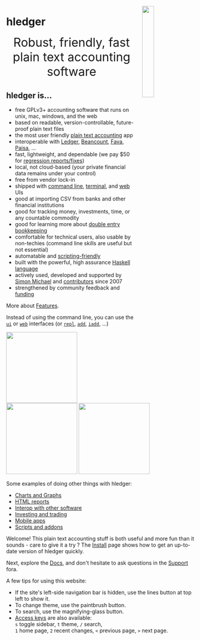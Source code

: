 <!-- <img id="coins" src="images/coins2-248.png" style="width:120px; margin:2em 1em; float:left;" /> -->
<!-- <img id="coins" src="images/coins2-248.png" style="width:120px; margin:2em 1em; float:right;" /> -->
<link rel="stylesheet" href="https://fonts.googleapis.com/css2?family=Gabarito">
<style>
.content h1 { 
  font-family: Gabarito;
  font-size: 6em;
  white-space:normal;
  text-align:center;
  margin: 0.5em 0 0;
  display:block;
}
.responsive-image {
  width: 25%;
  margin: 1em 1em;
  float: right;
}
@media (max-width: 500px) {  /* typical breakpoint for tablets/phones */
  .content h1 { font-size:20vw; }  /* fit "hledger" within a small screen */
  .responsive-image {  /* put the image on its own line */
      float: none;
      display: block;
      width: 50%;
      margin: 1em auto;
  }
}
</style>


<img id="coins" class="responsive-image" src="images/coins2-248.png" />
<div id="heading">

# hledger

<div id="tagline" style="margin-bottom:1em;">
Robust, friendly, fast<br> plain text accounting software
</div>

</div>

<div id="quote" class="quote">
  <noscript>
    <span class="quote-text"></span>
    <span class="quote-author"></span>
  </noscript>
  <span id="quote-text"   class="quote-text"></span>
  <span id="quote-author" class="quote-author"></span>
</div>

## hledger is...

- free GPLv3+ accounting software that runs on unix, mac, windows, and the web
- based on readable, version-controllable, future-proof plain text files
- the most user friendly [plain text accounting](https://plaintextaccounting.org) app
- interoperable with [Ledger](ledger.md), [Beancount](beancount.md), [Fava](https://beancount.github.io/fava/), [Paisa](https://paisa.fyi), ...
- fast, lightweight, and dependable (we pay $50 for [regression reports/fixes](REGRESSIONS.md))
- local, not cloud-based (your private financial data remains under your control)
- free from vendor lock-in
- shipped with [command line](basics.md), [terminal](ui.md), and [web](web.md) UIs <!--, [JSON](hledger-web.md#json-api) and [Haskell](https://hackage.haskell.org/package/hledger-lib) -->
- good at importing CSV from banks and other financial institutions
- good for tracking money, investments, time, or any countable commodity
- good for learning  more about [double entry bookkeeping](accounting.md)
- comfortable for technical users, also usable by non-techies
  (command line skills are useful but not essential)
- automatable and [scripting-friendly](scripting.md)
- built with the powerful, high assurance [Haskell language](https://www.haskell.org/)
- actively used, developed and supported by [Simon Michael](https://joyful.com) and [contributors](CREDITS.md) since 2007
- strengthened by community feedback and [funding](sponsor.md)
<!--
  [command lines](https://tutorial.djangogirls.org/en/intro_to_command_line/), 
  [text editors](https://www.codementor.io/@kmcgillivray/introduction-to-text-editors-and-the-command-line-j0upqatas) and 
  [version control](https://betterexplained.com/articles/a-visual-guide-to-version-control/) 
-->

More about [Features](features.md).

Instead of using the command line, you can use the [`ui`](ui.md) or [`web`](web.md) interfaces
(or [`repl`](hledger.md#repl), [`add`](hledger.md#add), [`iadd`](scripts.md#iadd), ...)

<a href="/images/cli-green-bs-reg.png" class="highslide" onclick="return hs.expand(this, { captionText:'The hledger command line interface.' })"><img src="images/cli-green-bs-reg.png" height="190"></a>
<a href="/images/home-ui-3.png"        class="highslide" onclick="return hs.expand(this, { captionText:'The hledger-ui text user interface.' })"><img src="images/home-ui-3.png"        height="190"></a>
<a href="/images/web-bcexample.png"    class="highslide" onclick="return hs.expand(this, { captionText:'The hledger-web web user interface.' })"><img src="images/web-bcexample.png"    height="190"></a>

Some examples of doing other things with hledger:

- [Charts and Graphs](charts.md)
- [HTML reports](report-examples.md#income-statement-2012-01-012014-10-11)
- [Interop with other software](cookbook.md#other-software)
- [Investing and trading](cookbook#investing-and-trading)
- [Mobile apps](mobile.md)
- [Scripts and addons](scripts.md)
  <!-- and [Scripting](scripting.md) -->

Welcome!
This plain text accounting stuff is both useful and more fun than it sounds - care to give it a try ?
The [Install](install.md) page shows how to get an up-to-date version of hledger quickly.

Next, explore the [Docs](doc.md),
and don't hesitate to ask questions in the [Support](support.md) fora.


A few tips for using this website:

- If the site's left-side navigation bar is hidden, use the lines button at top left to show it.
- To change theme, use the paintbrush button.
- To search, use the magnifying-glass button.
- [Access keys](https://en.wikipedia.org/wiki/Access_key#Access_in_different_browsers) are also available:\
  `s` toggle sidebar, `t` theme, `/` search,\
  `1` home page, `2` recent changes, `<` previous page, `>` next page.


<style>

#grabber {
  text-align:center;
  padding:1em 1em 0 1em;
/*  border:2px solid limegreen; */
  border-radius:8px; 
  margin:1em;
}
#grabber .heading {
  /*font-style: italic; */
  font-size:x-large;
  font-weight:bold;
}

/* 
.content h2 { 
  text-align:center;
  font-size: 2em;
  margin-top:2em; 
}
*/

#tagline {
  font-size:xx-large;
  text-align:center;
  margin:0 0 0.5em;
}

div.quote {
  width: 80%;
  margin: auto;
  text-align:center;
  font-style:italic;
  font-size:90%;
}
.quote-text {}
.quote-author { white-space:nowrap; }

#leadingword {
  font-weight:bold;
  font-style:italic;
  font-size:x-large;
}

#screenshots td {
  border: 0 !important;
  padding: 0 2em 0 0;
}

code::first-line {
  font-weight:bold;
}
</style>


<script>
/* 
Quotes in markdown format. Each is one paragraph, ideally followed by --AUTHORNAME.
They are ordered roughly oldest first, though sometimes multiple quotes by the same author are grouped.
*/
const quotesmd = `

The primary reason Ledger was created was because it maintains the
double-entry accounting equation for you: all accounts must
balance. GUI tools never did this aggressively enough, all of them
having some kind of feature like "check accounts" that would end up
finding unaccountable pennies here or there. --John Wiegley

And thanks for the amazing tool. Migrating to hledger has been one of the most satisfying bits of digital homesteading I’ve done.

Overall very happy with hledger so far btw!

I learned one thing: if %FIELDNAME REGEX matches against FIELDNAME
in the CSV. I didn't know that! I always match against the whole line
and am annoyed if the order of columns makes this weird

I'm really happy how my hledger edit addon helps me quickly reconcile
transactions. After CSV-importing from all different sources (phone
notes, bank websites, etc.), I pile up the ridiculous amount of
invoices and receipts next to me, grab one after the other and execute
hledger edit amt:35.11 or hledger edit Checking desc:ALDI for example
to find and edit the transaction in my $EDITOR, no matter where that
txn was located originally.  The other way round (going through the
journal, then finding the physical invoice/receipt) turned out to be
much slower.

I spent some time trying to set up hledger so that I’d actually use
it.  With multiple accounts it really got tedious but I loved the
actual double entry accounting and level of detail.  My wife was blown
away by the year end summary I made with it. You can see early how
much went to taxes, fica etc etc.

Great software btw, I appreciate your work! Been poking around with
PTA and hledger since I was laid off, and it's been incredible for
managing/extending my runway 😁 I was a Mint/Personal Capital power
user before, but this takes it to the next level. Got a new job and
I've already forecasted out the whole next year, very handy and
something I could never do before

once again, I was deeply impressed by how *useful* hledger is, and how thoughtful it is.

It's the basis of my entire personal finance system.

I’ve been researching the history of double entry bookkeeping
alongside learning the basics of accounting (which is how all this started)
and I think hledger and the whole universe of plain text accounting software is super cool.
Just a lovely evolution of the method. Thanks for making it so welcoming and accessible.

I switched, blissfully, away from Quicken/Quickbook/Xero/all that heavy crap
to very simple and elegant textfile-based accounting (ledger/hledger)
and it's been the best and most flexible accounting experience I've ever had.
I finally feel completely in control of my companies' books.

I’ve been using hledger for a few years. ... Every service lets you download historical data as CSV,
which can be imported by hledger and turned into journal files and then into visual reports. ...
It’s a bespoke setup and super nerdy and is a bit of a pain, but it’s literally the only solution that works for us.

The main thing that made me switch to hledger was the ease of autogenerating transactions into a plain-text format. ...
GNUCash made recurring transactions easy but made it a lot harder to generate split transactions according to fixed splits that I regularly engage with my friends/family in.
With hledger I have a system of taking CSVs, classifying transactions using a stack of Python scripts and using them to generate hledger importable files. 
I go by hand and annotate transactions that my scripts couldn't classify/split, and then I import it into my main hledger file. 
I store all my inputs and intermediate imports in a git repository along with my main ledger file for auditability and to look at annotations. 
The ease of automation just can't be beat with PTA but it's definitely harder to use if you don't have a preference for TUI work.
Ease of writing importers was a huge driving factor when I switched to hledger from GNUCash.

Plain-text accounting is great. I choose hledger for the accounts of a small side business that doesn't warrant hiring an accountant.

hledger is so awesome. I just had to do my entire accounting for the last 1½yrs (because I'm a lazy slob) and thanks to hledger's rule files, it took just one evening.

each time I get the TWIH ping I get reminded to use hledger again :D But it only shows me how bad I am at managing my money 🙈😬😅

I love hledger and have a few scripts to convert downloaded CSVs from various institutions into the appropriate format and dedupe any overlap if necessary. Once a month I download a bunch of statements, run a script and have all of the data available to me.

Whoa this is amazing. And really easy!

With version control and deterministic reports, you can be late, slow, make mistakes, but still keep moving incrementally towards accuracy and clarity.

hledger has a decent front-end web UI, it runs as a local server on your machine by default.  The filter and searching on this view is quite good, and visualization is decent.

I’m not encountering hledger bugs. It’s just one of the most solid things I’ve ever used. --Aankhen

too.. many.. bugs.. --sm

If you know how to get your transactions downloaded from your bank and don't ever want to leave the command line, hledger is great for you -- I've been using hledger since 2019 and love every minute of it.

Work smoothly and steadily. Don't rush.

I just discovered hledger about a month ago after being fed up with YNAB's costs and issues. I love hledger. It's amazing. Thank you for all your hard work! --megagram

Use physical order to create mental order.

Thank you for writing hledger (and -ui and -web), it's wonderful work. --Michael Iles

The other nice part of hledger is the web UI (hledger-web), which is handy for checking out your transactions. --peterhajas

Quite happy with my switch from GnuCash to hledger: already automated importing the (broken) CSV my bank provides, and getting an overview of average monthly expenses is a one-liner. --rigrig

I've been using hledger for two years now, and I don't use any exported data from my banks. Here's my workflow:
Everytime I make a transaction, I put a note on my phone. The note is a simplified version of hledger file format. ...
each block is started with the date, and each line corresponds to a journal entry. 
In each entry, the first item is the dollar amount, the 2nd item is the credited account, the 3rd item is the debited account, and the rest will be taken as the entry description.
Every week end, I will parse this note with a Python script that I wrote, and put the output in the actual journal file. 
The shorthand account names in the note will be converted into actual account name (e.g. 'bank1' to 'assets:bank:bank1'), based on a dictionary file.
I'd then proceed to manually check that all ending balances in hledger match with the actual amount in the real world. (It's pretty satisfying to see the numbers match.)
After I've finished processing the note from my phone, that note will be archvied and I will start with a new note.
--abfar

In summary for me: hledger has better csv importing system and ledger has support for lots. I use both. --faustlast

I started setting up hledger this year and I’m with you for a small business it is absolutely great.
Some notes:
- The initial setup of the books is pretty time consuming especially if you have a lot of accounts. I recommend starting your most important accounts and adding as you go along.
- Mass changing categories is just a search and replace so I have been getting pretty fine grained with the categories as I go along.
- Being a small business the separation from business and personal is needed from a legal standpoint, but from a practical standpoint I live off an owner’s draw and a put cash into the LLC when investing in its growth. Having hledger have all my accounts, personal and business and being able to filter out appropriate reports has been great for seeing things like is the business a money pit or am I actually growing wealth over time.
- I combine hledger csv output with Jupyter to generate the specific reports and charts I need. I.e business specific versus combined for taxes. This filtering also has me thinking of other ideas like figuring out which credit cards to apply for based on my expenses.
Overall more fine tuned than what I have been able to achieve with Quickbooks over 8 years.
--abhiyerra

journal's greenyellow really makes it pop and I think it will make us rich! --sm

My favorite part of the (extensive) Haskell API is Hledger.Cli.Script. It re-exports all the most commonly used functions and data types, meaning you're just one import away from everything you need to get started. --wbadart

I generally despise having to do double entry bookkeeping in the first place, but when I do (in some situations you have to), I use ledger (or hledger). Way less painful than QuickBooks if you're also a programmer or adjacent. --dmoy

The reason I have hledger installed is for check ordereddates. --lvass

hledger can validate date order, that seems to eliminate copy-paste-fail-to-update-date for me. --yencabulator

A key advantage of hledger, and why I migrated from ledger, is that hledger internally orders transactions chronologically, whereas ledger inexplicably orders them in the order they appear in the file, irrespective of the date attached to them.--chromatin

I use hledger and I love it. It has a learning curve (especially if you're new to double entry accounting) but it's rewarding.

Having hledger have all my accounts, personal and business and being able to filter out appropriate reports has been great for seeing things like is the business a money pit or am I actually growing wealth over time. --abhiyerra

There are few things better than doing my taxes every year and being able to confirm every number on every form with simple #hledger queries (which lets me double check both my records and the forms themselves). --Michael Rees

I've been using hledger ... has more features like balance sheet,
income statement generation with a plain text file for the last 3 years
and it's been working out great. --rwbt

Been using ledger and hledger for about four years, love them dearly.
I find ledger + Emacs ledger-mode the most convenient for daily use.
hledger has a somewhat nicer way of formatting reports on the CLI,
making it useful for creating ad-hoc reports and digging into your data. --compns8-ng

Thank you for this remarkably beautiful and useful tool. --yse

Trust me, if you need to run some complicated analysis, (h)ledger has your back and you can find how to do it in the docs. --lvass

It's been a while since I've been in this room, but I've been using hledger all the while. It continues to be incredible. --daveakre

Just start with hledger-ui and like the article said: mess it up a bunch and keep fixing it or starting over. Pick one particular "zone" of finances (eg: monthly bills) and track only that part of it for a while. You'll figure it out! --ramses0

I use hledger for my solo-company. It is really great, and very easy to understand what is going on. Highly recommend. --koeng

Switched to beancount ... I really didn’t lose any of my reporting flows that I had with (h)ledger... I just made scripts that convert the beancount journal on the fly, run whatever I was used to with hledger, and then delete the temporary file.

After coming from hledger, I did try firefly, but, stuck with hledger due to how amazingly powerful it is with nothing but a text input.

A little daily-ish data-entry-and-reconciling ritual, with a pleasant tool setup, can be quite satisfying! I actually look forward to it. (That right there is part of my PTA success story. I used to suffer a lot of stress around all things finance.)

Thank you for creating such an awesome tool. I absolutely love hledger. I've been using it for more than a year, and I've become more responsible with my finances as a result. Before I started using hledger, I knew nothing about accounting. In fact, I was oblivious of my personal finances. Now, I've not only started keeping track of my finances, but I've also started investing and keeping a budget. --aaditmshah

Ledger and Hledger are some of my favourite tools.

I've switched all my accounting over to hledger (a Haskell-based and slightly more feature-filled version of the original) and I'm SUPER happy with it so far.

I switched away from Quickbooks, years ago, to plain text accounting. Couldn't be happier. I can do everything better using hledger/ledger, git, vim and make.

My primary consumption method is hledger-ui, a nice curses-based UI. It's got a watch mode so will update in real-time as you make edits to the source database, which is nice.

I liked that hledger had a few reports that ledger didn't have, like real balance sheets and income statements. Both integrate well with emacs, but their journal files differ in slightly incompatible ways, so they're not drop-in replacements. Both are very fast.

It just keeps getting better --glguy

Every time I think hledger is missing something I always find either the exact feature I was looking for or two things that coupled together accomplish what I need it to do. --vm

Now I use hledger, which has been fantastic. I back up the file to a shared drive that's sync'ed to my phone, so every time I get a message from the bank or pay with cash, I can immediately note it down (this would have been much less workable before I found the "cone" app) and track my spending across dozens of accounts.

+1 for plain text accounting. I'm using hledger to track my finances. I do use the web UI to submit information but I edit the plain text store extensively.

I have it running on my laptop at all times (a window in my tmux config displays various reports on my accounts like current balance, uncleared balance, uncleared transactions, etc.). I find it helps me to be mindful of my money if it's only a couple keypresses away.

It's hugely valuable to have all of your financial data in one, human-readable place. Not only to you, but to whomever might be executing your will ;)

I just moved my whole financial life over to hledger and oh my goodness I’m so much happier (I dumped both QuickBooks and Quicken, which I’d been using previously).

It is very satisfying to get a report of my last 10 years swiftly over the weekend. Thanks for the software :) -- droidoneone

I took the plunge into PTA with hledger to draft my company's books in 2023 and to escape the torture of QuickBooks in a multiple-currency world. I am pleased to report that I have succeeded in completing my fiscal year 2023 recordkeeping and my accountants have not fired me. Moreover, I feel like I will actually have a head-start on 2024 and will be able to do gasp tax planning, rather than feeling like I'm always playing catch-up.
Many thanks for the help I've received to get me to this point! I'm a believer. --jbrains

I periodically download bank csv and convert it to the hledger/ledger format, auto-assigning categories (accounts) based on a rules file that I update as needed (typically one or two new rules per month). At tax reporting time I use hledger to total up each income/expense account for the reporting period, and I plug those numbers into my accountant's tax form generating app. After a few iterations, my chart of accounts has clarified and the process has become pretty routine. --HN

I was not very happy with YNAB recently (for various reasons), and by coincidence I came across an article on Hacker News where PTA was mentioned. So I ended up with hledger and I have to say: so far no regrets! Thanks a million for the great software! --kokomuck

I use hledger for the nice web ui: [demo.hledger.org/register](http://demo.hledger.org/register) --HN

Also, just wanted to take a moment to express my gratitude for this amazing tool, and the whole PTA ecosystem as well! Just saving my poor programmer brain from having to muddle through spreadsheets is already a huge bonus! --avrahamappel

I can second that hledger is great. As a bonus, hledger-web makes it possible to also modify data, making it usable alternative to command line tools. --HN

Feels great to be able to track things in such details for free. And actually own all of the data. Great piece of software --maximrichter

Just use hledger, which offers hledger-web, put it online behind a nginx and you are done.
It uses ledger compatible transaction files which can you edit and inspect manually if needed, offers a bunch of additional functionality, and is a joy to use, both the web and command line version. --HN

The ledger didn’t work out for the first time - the manuals and HOWTOs were overcomplicated with examples of processing credit accounts, stock accounts, debts and so on. I’m almost never used all of these in my life (I’m living in one of CIS countires and usually we do not have enough money to use credits or stocks like financial instruments here).
Also, all of the guides assumed that I was budgeting on a rolling basis - without two-week periods, like I do.
--Eugene Andrienko

Maybe it's about the tools? I could never bother myself tracking my expenses in any application I tried until I started using plain old ledger (actually hledger) from the command line. Only then it started to feel almost effortless. --HN

I use hledger and hledger-web. It's mostly compatible with ledger with some nice features on top and a web interface. --HN

I'm loving what hledger can do with my data --ellane

The nicest thing about hledger and the original is the extremely simple file format. It allows you to write your own pretty easily (especially if you stick to the very simple format of a bunch of transactions). I wrote one for my use. --HN

Thank you for hledger. After front-loading the cli learning curve, I am recognizing it to be, for small business purposes, more practical than commercial products such as Quicken. That is saying a lot, considering the true development cost behind a program like Quicken with long-term corporate investment. --czerny2018

The other really big win is that you can put your accounting in source control. I can not express to you the amount of ass-saving this has brought me. ...  I can find out what the ledger said at any given date. And I have incredibly readable diffs. This last point is so incredibly important that I could not ever possibly think of using GnuCash again. --HN

One nice feature of hledger is its csv rules system, which is very flexible. -- faustiast

I'm an on-again, off-again contributor to GnuCash but I really like ledger too, and especially hledger because just knowing it's Haskell puts my mind at ease about several things. --HN

Just going on record to say that plain text accounting is everything I hoped it would be. I'm keeping up to date with data entry, and finally seeing patterns that are helping me plan ahead. --ellane

Wow, hledger looks impressive. I think I'll use it as an example for when people ask for a "real world haskell program" as it has a web interface, gui (I think I saw one), is cross platform, and only requires downloading the executable. --HN

I really like how I can complicate things at my own pace: import rules messing up some transactions but no spoons to fix it now? Just add them manually, and the journal is still fine. --rigrig

I just started using hledger for personal double-entry bookkeeping. So far it is pretty awesome. Some of the things I like over, say, Mint:
- I can keep arbitrary asset, liability, and expense categories in a tree-like structure.
- I can split up transactions between different accounts. This is useful because I can split a dinner bill between my credit card and cash. It is also useful because I can split items from a large Amazon order into their respective categories.
- The ledger file is a very simple text file, so I can keep it in version control.
- I haven't taken advantage of the report features yet, but they look very flexible. You can add up any accounts you want based on regular expressions.
- You can have "virtual" accounts that can be used for budgets. For example, you can set aside arbitrary chunks of your savings account for different purposes and keep track of them separately, even though they all actually reside in your savings account at your bank. --HN

I have massively enjoyed using hledger and am incredibly impressed with how active the development and support for it are! --Pixelized

I really enjoy the ease of plaintext accounting. (h)ledger rules! --HN

Hledger is not a "silver bullet" that automatically calculates all the necessary things for you. It is like a small database, that allows you to SELECT data from financial transactions, filter them by account name or by date. And with a nice ability to convert from one currency to another "on the fly". --Eugene Andrienko

I've been using hledger for almost 9 months now and I must say that it's been incredible. Never before have I been able to track and manage my personal finance this efficiently. --HN

New convert here. I’m a software developer with a cursory understanding of double-entry bookkeeping (and basically nothing else about accounting) from school, way back when. I’ve wanted more detailed tracking of my finances for a while now, found the whole PTA community about a week ago, and started using hledger a few days ago. It took some effort to enter the current state of my finances (and will require a lot more to fill in past years), but I’d really like to thank Simon Michael and everyone else involved with hledger, its forebears and inspirations, and the community at large. I always believed this sort of deep understanding of my finances was out of my reach without training and opaque software. Instead, you’ve made this vastly complicated subject accessible even to someone like me. --Shiv J. M.

As a programmer, I find ledger/hledger/beancount to be the most convenient way to do things. My text editor is already an extension of my hands. I can use any version control I want. I can write my own reports using any language I want. I can write code to automate transactions and I can do it in any language I like. --HN

hledger focuses on testing and correctness alongside comprehensive documentation, giving me a much better picture of its capabilities. I dove in and spent a week entering a year and a half of data, which was enough to convince me. hledger is truly an amazing tool. I can’t count how many times I’ve thought wouldn’t it be nice if… only to realize it can already do that, or how many times I’ve been disappointed at an apparent bug only to realize I was the one at fault. I don’t know how much is unique to hledger and how much comes from its precursors or contemporaries, but I’m also struck by all the thoughtful touches, like having both aregister and register, or having all of =, ==, =*, and ==* for balance assertions. The attention to detail is marvelous. I have to assume that, whatever the provenance, this flexible competence is born of real use and familiarity. I couldn’t help overflowing with praise in the very friendly Matrix room --Shiv J. M.

What you'll like about hledger and legerCLI is a) the undo function of your favourite text editor and b) separate files that you can include into a master c) awesome reports on the terminal. --HN

This week, I used hledger to help an overwhelmed relative decipher their bank activity. ... Even though there were a significant number of transactions we simply could not interpret thanks to the poor quality of the data itself, this was enough for register, aregister, and balance to answer any questions. I was able to account for almost every penny with a high degree of confidence, categorize expenses, and make projections for the future based on the patterns I saw. It took less than an hour from when I started entering the data to turn the terrifying unknown into the mundane, comprehensible known, and I can never put a price on the peace of mind it gave us all. --Shiv J. M.

With auto sync and hledger, I've gone from my budget taking 1 - 2 hours a week to 10 - 20mins. No more hunting for that one typo that meant my budget didn't balance with my bank balance.
hledger has also been fantastic as far as help. I've jumped on IRC a few times for help and bug reports. The lead dev has been amazing. Fixing bugs the same day and offering help on using hledger. --HN

Adopting hledger for plain text accounting has paid dividends in more ways than I can count. It’s brought order to my somewhat chaotic finances and allowed me to track details I was barely aware of, freeing me from the vague sense of unease that used to occasionally creep into my mind when I wondered, for instance, how much I was spending on food. --Shiv J. M.

My partner and I have been tracking all our spending for the last five years with hledger (ledger reimplemented in haskell) and some custom import and management scripts inspired by "Full-fledged hledger" [1]. More recently we added Plaid [2] for auto-importing from financial accounts. I love having a plain-text history and being able to ask complex queries.
One unexpectedly-sweet benefit is that your spending is a high-granularity record of where you have been and what you have been doing, encoding some signals you might not have thought to write in a diary. Things like "that was when we were saving for our down payment" or "I was going to coffee shops every day trying to finish my dissertation" or "that was when we had a pandemic." I enjoy looking back through our ledger the same way I enjoy going way back in my gmail history. --HN

I've been using hledger for managing my personal finances for a few years now, and I'm really happy with it! --guivho

+1 for full-fledged hledger! I just got it set up last week, and putting together the small scripts for parsing all of the CSVs was (to me) a fun programming exercise that reaped huge visibility into how I spend my money :) --HN

Thanx for all time and effort you put in this and the whole hledger project, kudos to you all! --guivho

highly recommend its tui [hledger-ui](https://hledger.org/hledger-ui.html) --HN

I'm glad I found this community and a eco system of PTA. I'm learning so much about this everyday as I'm in a process of learning accounting and also hledger. -- rickx34

I finally ditched QuickBooks / Quicken / all that crap and moved everything personally & for my consulting company over to hledger (which is just a slightly fancy version of ledger).
Turns out, everything I hated about QuickBooks for all these years centered around its inability to bulk-edit transactions or categorize/recategorize things en masse, leading to countless hours wasted clicking or, worse, those bulk journal entires to move things from one place to another (which forces you to follow a breadcrumb path of asset movements, which is a nightmare).
But when everything is just a list of things in a text file, you get the power of every great text editor on earth (vi, emacs, or whatever) and can make mass changes trivially. Life's much much much much better this way. --HN

I landed on hledger when researched open source and plain text options. It does everything we need it to:  journal entries and quarterly reports like balance sheet, income and expense reports. You do need to be somewhat comfortable with interfaces like your command line terminal and Emacs but the instructions and documentation for it are clear for beginners from my experience.
For day to day journal entries I use hledger-web. It’s pretty much perfect in terms of elegant simplicity and functionality. It’s well documented and the hledger community is active, generous, and kind. --bitsonchips

I started using hledger because of:
- tracking irregular payments from a bunch of sources, often outstanding for a while
- tracking how much somebody owes me / i owe them
- being pretty much cash-only for a long while (long story). with cash, if you don't track the expenses manually, you wake up at the end of the month with a whole bunch of money gone and no idea what happened to it
- not knowing how much money i actually have available because it's spread across my wallet / bank account / paypal / piggy bank
hledger really helped me not go crazy with all of this!
PS. another unexpected benefit - tracking expenses can also help with ambient worries like "ugh i spend too much on takeout food". 
like, if you track it, at the end of the month you can look at how much you spent on it and conclude that it's actually reasonable (within your budget) and stop feeling guilty about it!
--HN

I discovered hledger last week and I hope it's not too early to describe it as life-changing. thank you for building this software --gnidan

hledger is another open-source CLI tool for accounting that works amazingly well for me. You can add transactions editing in plain text too and there is a basic web UI on top of it. --HN

can confirm after 3 months: so far hledger usage appears to be life changing --gnidan

I used hledger for years it was great. --HN

over the past year I've become a daily user of hledger, my workflow has gotten quite sophisticated and I can get 99% of what I need. It's amazing, thanks so much for anyone/everyone involved. -- Peter Linsley

Many thanks to Simon Michael for not only that wonderful program but also being so responsive. --HN

I originally had a question I wanted to ask but then I read through part of the manual and got most of it and a different angle I hadn't quite considered answered; so I'm just stopping by to say thanks for the effort of documenting this in so much detail. --j416

Simon is an amazing project owner. He and his documentation are the reasons I like hledger over the alternatives. --HN

Thank you for maintaining the compendium. I love hledger docs. --Aaron Fiore

Emacs users should look into Flycheck integration, eg [flycheck-hledger](https://hledger.org/editors.html#flycheck-hledger) . Real time indication of parse and balance errors as you edit is nice! --HN

I use hledger only for the things I want reports of (taxes, utilities etc split with spouse, money spent on specific hobbies, etc; not restaurants etc).
Entering everything into ledger is mind-numbingly boring.
Outside of automatic git hooks for validation, I really only run hledger when reconciling balance with spouse or when reporting taxes. --HN

I used to keep track of everything in a spreadsheet that had all expected paycheck deposits and bill expenses plotted out for the year. It was great being able to see at a glance if the checking account was in danger of going in the red. Ultimately I moved to a double-entry system using hledger. It's a little less convenient for seeing future balances, but a whole lot more flexible. --HN

I use it for many things (i use hledger)
- Tracking pending payment from clients
- Keeping track of my expenses in various sectors, food (groceries, eatout), books, magazine subscriptions, etc
- Keeping track of my current balance accounts across various currency deposits
- Loans I give to people, and gifts I give to people
- Creating virtual envelops to segregate my savings account money for my goals like travelling, buying gifts for someone, investment goals, etc
This has helped me tremendously
- for reducing my eatout habits and eating more at home by realising just how much I was wasting money by eating out daily, and inputting the saved amount into compound interest calculator to realize potential lost income and wealth from putting those into an index fund account
- to keep track of pending payments from clients and calculating my real cashflow against cashflow based on expected income
- reduce my impulsive spending, by tracking my savings account money with virtual envelops aka 40% for investment goals, 1% for gifts, etc, it helps me to not just see a big balance on my account and start spending it away seeing that money as segregated chunks in my mind helps me stay in my lane.
- I have a program that generates all sorts of charts to track my wealth growth over time, expense growth and decline across categories, which I then dump into a webpage with my notes on how the changes were a net positive or negative outcome on my life, I do it annually to decide what i’ll do next
- I also have a python script that takes my ledger file and converts it into an excel sheet to send it to my chartered accountant to file my annual taxes
I also maintain a separate ledger file for my business (I dont maintain that one manually, I just export the data from accountant’s software, to do my own calculations at home)
- I use it to calculate cashflow projections to predict how my expenses might potentially grow with rise in revenue
- Track categories of spending to spot anomalies in spend across departments
- Calculate whether I should hire more or raise marketing spend, calculate metrics like ROIC (Return on Invested Capital)
The double entry helps me catch discrepancies in accounting if any, by importing bank statements and generating a ledger from that, I have accounts separated by usecase (discretionary spends, employee perks, business inputs) , with each one getting deposit from main account weekly. I use that to calculate if somethings odd and books are all cool.
I have had trouble before with an accountant running pseudo expenses on my books without telling me, just to impress me by showing a high taxes saved, without being transparent, landed me in court once, with a huge fine with late penalties.
Now I dont trust accountants and make sure I double check no matter what.
Plus I have a lot of automation scripts and stuff, imports from stripe account, imports from bank statements, accountant’s own ledger, etc
I match them all with python scripts and try to look for discrepancies.
I love plain text accounting, as a programmer it works for me, I automated a ton of it, and I have tons of my own macros and shortcuts in my code editor(vim) to make things very easy and simple,
I love it overall, I built out my own system on top of hledger across the years.
--teitoklien

Plain Text Accounting has become significantly easier to do for me on a regular basis, thanks to LLMs. Specifically: importing bank statements into hledger and avoiding manual entry.
I use a JSON file to map bank entries to my hledger accounts. For new transactions without mappings, I run a Python script that generates a prompt for Claude. It lists my hledger accounts and asks for mappings for the new entries.
Claude returns hledger journal entries based on these mappings, which I can quickly review.
Then another script prints out hledger journal entries for that month's bank transactions, all cleanly mapped. It takes me just a few minutes to tweak and finalize.
I can also specify these mapping instructions in plain-language which would've otherwise been a fragile hodgepodge of regexps and conditionals.
--HN

I’m a huge ledger fan (hledger specifically) and have used it to run my entire accounting life for the past 8 years or so.
A few tips:
- Resist the urge to break up your various accounts into too many separate files. I tried that and went back to one file per account per year (aka “venmo-2024.hledger”). Also helps with below…
- GitHub CoPilot is remarkably and shockingly good at working with ledger files. It will do the balance addition/subtraction on following lines almost perfectly. 
  Also, if you need to manually enter a new line, you can often just enter a shortcut one-line comment and it’ll fill the entire entry
--HN

This is the big advantage of hledger. It has two ways of translating csv into journal form - one simple and one more complicated, but very flexible.
I find it best to have a separate journal for each downloaded account. I just include them into a master journal (along with a manual entry journal) and generate reports from that.
I also use git so I can roll back the latest import, if something goes wrong - but that hasn’t happened yet. --HN

Hledger is AWESOME --teitoklien

finally settled on hledger. Like GnuCash, I own and control my data, but with hledger I have an ability to go in and correct or change something (and not in a "accounting-appropriate" way) in bulk just by editing it in Sublime Text. --HN

The deal breaker for me was the underlying XML or SQLite formats of GnuCash. These are not terribly amenable to scripting, either for ingesting raw data or reporting. Whereas this is basically the point of plain-text tools like Beancount or HLedger. GnuCash feels too much like a walled-garden compared to plain-text tools.
The plain-text format requires more work at first, but after you get the hang of it (and provided you have some background in scripting software) it is awesome. --HN

One nice feature of hledger is its csv rules system, which is very flexible. I extended it with simple python scripts to add extra information for registering capital gains. So, end of the day the raw input data is just some csv files with records and the output is financial reports with various levels of detail. --HN

Has anyone else gone on the following journey:
1. Use excel
2. See ledger/hledger. Think this must be 'the way'. Go all in.
3. Constantly wrestle with ledger/hledger because you only do your accounting once per month/quarter which is not enough frequency to really grok it.
4. Use excel with a new sense of calm that you're not missing out on something better
--HN

I'm now in my 5th year of tracking every penny in and out of my life with hledger, with a mostly manual approach. Some benefits:
- as noted by a spreadsheet user, it adds friction to spending money, which has curbed frivolous/ unplanned expenses for me (and double entry accounting makes it impossible for money to "disappear")
- if you subscribe to Files over Apps, hledger and its ilk (beancounter, gnu cash) are hands down your most mature, stable options
- I've learned a great deal about accounting and how money works in general
- the reports I can generate from my ledger give me a decent starting point at tax time
Happy accounting! --HN

I have been using hledger for a while now and have a pretty automated process for importing exported CSVs. I would love a little more automation in terms of pulling down the data, but on the bright side the manual process provides a good touch point to keep up on accounting regularly in small doses. This is great for just keeping an eye on things on a monthly basis. --HN

I have a very similar setup but with hledger. 
A "do-nothing" script helps me download statements by opening bank websites, waits for manual import and finally checks balances. 
That makes it a lot less repetitive and error prone. Or at least, I catch the errors faster.
I've found hledger and Shake to be fast enough to process almost a decade of finances. 
Dmitry Astapov has an extremely well produced tutorial workflow. --HN

I remember that when I used hledger for tracking my expenses over 3 years, 
I had to "close books" once a year and consolidate all the transactions for the past year 
into 1 entry in a new ledger file to keep entry/query operations fast. --HN

Thanks @simonmic for hledger, such a fantastic tool! 🥳 --Yann Büchau

I also use ledger/hledger to process a decade of finances. I reconcile once a year when doing taxes. 
I have multiple python scripts orchestrated with org-mode to generate reports/plots. 
I run them in separate processes since they are independent, which makes it fast enough (seconds). --HN

Thanks for producing such a great tool - I'm learning a lot, and am finding it really helpful. --Matt Maguire

I completed my first year of bookkeeping for both business and personal expenses with hledger last year.
I can honestly say that I observed zero bugs with the software. It has worked seamlessly. --csgagnon

I have found [hledger] to be completely free of output error throughout an entire year of bookkeeping for my small business. --Christopher Gagnon

hledger focuses on testing and correctness alongside comprehensive documentation, giving me a much better picture of its capabilities. I dove in and spent a week entering a year and a half of data, which was enough to convince me. hledger is truly an amazing tool. I can’t count how many times I’ve thought wouldn’t it be nice if… only to realize it can already do that, or how many times I’ve been disappointed at an apparent bug only to realize I was the one at fault. I don’t know how much is unique to hledger and how much comes from its precursors or contemporaries, but I’m also struck by all the thoughtful touches, like having both aregister and register, or having all of =, ==, =*, and ==* for balance assertions. The attention to detail is marvelous. I have to assume that, whatever the provenance, this flexible competence is born of real use and familiarity. I couldn’t help overflowing with praise in the very friendly Matrix room --Shiv J. M.

hledger can do everything but make my red numbers green. --nenion

`;

const quotes = quotesmd.trim().split('\n\n').map(q => q.replace(/^\*|\*$/g, '').trim());

// Pick a quote based on the current date and time, changing it every N hours.
function getQuote(intervalinhours) {
  const now = new Date();
  const t = now.getTime();
  const n = Math.floor(t / (1000 * 60 * 60 * intervalinhours));
  const quote = quotes[n % quotes.length];
  const parts = quote.split(' --');
  return {
    text:   parts[0].trim(),
    author: parts[1] ? parts[1].trim() : ''
  };
}

// On page load, pick and show a quote.
document.addEventListener('DOMContentLoaded', () => {
  const quoteel       = document.querySelector('#quote');
  const quotetextel   = document.querySelector('#quote-text');
  const quoteauthorel = document.querySelector('#quote-author');
  if (quoteel && quotetextel && quoteauthorel) {
    const quote = getQuote(1);  // update hourly
    quotetextel.textContent   = quote.text;
    quoteauthorel.textContent = quote.author ? '-- ' + quote.author : '';
    quoteel.style.display     = 'block';
  }
});

</script>
